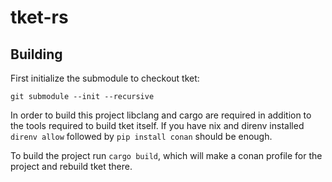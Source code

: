 # tket-rs

## Building

First initialize the submodule to checkout tket:

```
git submodule --init --recursive
```

In order to build this project libclang and cargo are required in addition to the tools required to build tket itself. If you have nix and direnv installed `direnv allow` followed by `pip install conan` should be enough.

To build the project run `cargo build`, which will make a conan profile for the project and rebuild tket there.
